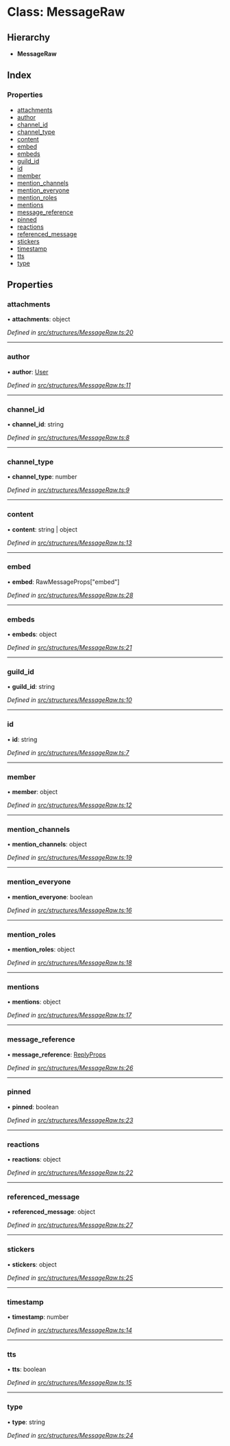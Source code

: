# Class: MessageRaw

## Hierarchy

* **MessageRaw**

## Index

### Properties

* [attachments](_structures_messageraw_.messageraw.md#attachments)
* [author](_structures_messageraw_.messageraw.md#author)
* [channel\_id](_structures_messageraw_.messageraw.md#channel_id)
* [channel\_type](_structures_messageraw_.messageraw.md#channel_type)
* [content](_structures_messageraw_.messageraw.md#content)
* [embed](_structures_messageraw_.messageraw.md#embed)
* [embeds](_structures_messageraw_.messageraw.md#embeds)
* [guild\_id](_structures_messageraw_.messageraw.md#guild_id)
* [id](_structures_messageraw_.messageraw.md#id)
* [member](_structures_messageraw_.messageraw.md#member)
* [mention\_channels](_structures_messageraw_.messageraw.md#mention_channels)
* [mention\_everyone](_structures_messageraw_.messageraw.md#mention_everyone)
* [mention\_roles](_structures_messageraw_.messageraw.md#mention_roles)
* [mentions](_structures_messageraw_.messageraw.md#mentions)
* [message\_reference](_structures_messageraw_.messageraw.md#message_reference)
* [pinned](_structures_messageraw_.messageraw.md#pinned)
* [reactions](_structures_messageraw_.messageraw.md#reactions)
* [referenced\_message](_structures_messageraw_.messageraw.md#referenced_message)
* [stickers](_structures_messageraw_.messageraw.md#stickers)
* [timestamp](_structures_messageraw_.messageraw.md#timestamp)
* [tts](_structures_messageraw_.messageraw.md#tts)
* [type](_structures_messageraw_.messageraw.md#type)

## Properties

### attachments

•  **attachments**: object

*Defined in [src/structures/MessageRaw.ts:20](https://github.com/ourcord/ourcord/blob/6675e55/src/structures/MessageRaw.ts#L20)*

___

### author

•  **author**: [User](_structures_user_.user.md)

*Defined in [src/structures/MessageRaw.ts:11](https://github.com/ourcord/ourcord/blob/6675e55/src/structures/MessageRaw.ts#L11)*

___

### channel\_id

•  **channel\_id**: string

*Defined in [src/structures/MessageRaw.ts:8](https://github.com/ourcord/ourcord/blob/6675e55/src/structures/MessageRaw.ts#L8)*

___

### channel\_type

•  **channel\_type**: number

*Defined in [src/structures/MessageRaw.ts:9](https://github.com/ourcord/ourcord/blob/6675e55/src/structures/MessageRaw.ts#L9)*

___

### content

•  **content**: string \| object

*Defined in [src/structures/MessageRaw.ts:13](https://github.com/ourcord/ourcord/blob/6675e55/src/structures/MessageRaw.ts#L13)*

___

### embed

•  **embed**: RawMessageProps[\"embed\"]

*Defined in [src/structures/MessageRaw.ts:28](https://github.com/ourcord/ourcord/blob/6675e55/src/structures/MessageRaw.ts#L28)*

___

### embeds

•  **embeds**: object

*Defined in [src/structures/MessageRaw.ts:21](https://github.com/ourcord/ourcord/blob/6675e55/src/structures/MessageRaw.ts#L21)*

___

### guild\_id

•  **guild\_id**: string

*Defined in [src/structures/MessageRaw.ts:10](https://github.com/ourcord/ourcord/blob/6675e55/src/structures/MessageRaw.ts#L10)*

___

### id

•  **id**: string

*Defined in [src/structures/MessageRaw.ts:7](https://github.com/ourcord/ourcord/blob/6675e55/src/structures/MessageRaw.ts#L7)*

___

### member

•  **member**: object

*Defined in [src/structures/MessageRaw.ts:12](https://github.com/ourcord/ourcord/blob/6675e55/src/structures/MessageRaw.ts#L12)*

___

### mention\_channels

•  **mention\_channels**: object

*Defined in [src/structures/MessageRaw.ts:19](https://github.com/ourcord/ourcord/blob/6675e55/src/structures/MessageRaw.ts#L19)*

___

### mention\_everyone

•  **mention\_everyone**: boolean

*Defined in [src/structures/MessageRaw.ts:16](https://github.com/ourcord/ourcord/blob/6675e55/src/structures/MessageRaw.ts#L16)*

___

### mention\_roles

•  **mention\_roles**: object

*Defined in [src/structures/MessageRaw.ts:18](https://github.com/ourcord/ourcord/blob/6675e55/src/structures/MessageRaw.ts#L18)*

___

### mentions

•  **mentions**: object

*Defined in [src/structures/MessageRaw.ts:17](https://github.com/ourcord/ourcord/blob/6675e55/src/structures/MessageRaw.ts#L17)*

___

### message\_reference

•  **message\_reference**: [ReplyProps](../interfaces/_websocket_.replyprops.md)

*Defined in [src/structures/MessageRaw.ts:26](https://github.com/ourcord/ourcord/blob/6675e55/src/structures/MessageRaw.ts#L26)*

___

### pinned

•  **pinned**: boolean

*Defined in [src/structures/MessageRaw.ts:23](https://github.com/ourcord/ourcord/blob/6675e55/src/structures/MessageRaw.ts#L23)*

___

### reactions

•  **reactions**: object

*Defined in [src/structures/MessageRaw.ts:22](https://github.com/ourcord/ourcord/blob/6675e55/src/structures/MessageRaw.ts#L22)*

___

### referenced\_message

•  **referenced\_message**: object

*Defined in [src/structures/MessageRaw.ts:27](https://github.com/ourcord/ourcord/blob/6675e55/src/structures/MessageRaw.ts#L27)*

___

### stickers

•  **stickers**: object

*Defined in [src/structures/MessageRaw.ts:25](https://github.com/ourcord/ourcord/blob/6675e55/src/structures/MessageRaw.ts#L25)*

___

### timestamp

•  **timestamp**: number

*Defined in [src/structures/MessageRaw.ts:14](https://github.com/ourcord/ourcord/blob/6675e55/src/structures/MessageRaw.ts#L14)*

___

### tts

•  **tts**: boolean

*Defined in [src/structures/MessageRaw.ts:15](https://github.com/ourcord/ourcord/blob/6675e55/src/structures/MessageRaw.ts#L15)*

___

### type

•  **type**: string

*Defined in [src/structures/MessageRaw.ts:24](https://github.com/ourcord/ourcord/blob/6675e55/src/structures/MessageRaw.ts#L24)*
